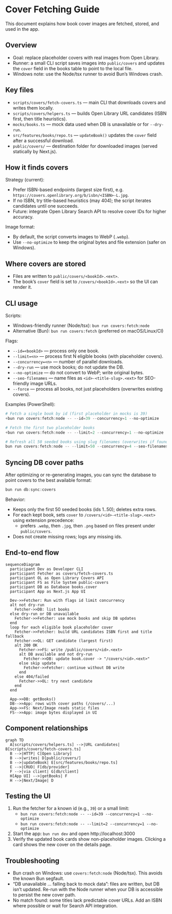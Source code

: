 # Cover Fetching Guide

This document explains how book cover images are fetched, stored, and used in the app. 

## Overview

- Goal: replace placeholder covers with real images from Open Library.
- Runner: a small CLI script saves images into `public/covers` and updates the `cover` field in the books table to point to the local file.
- Windows note: use the Node/tsx runner to avoid Bun’s Windows crash.

## Key files

- `scripts/covers/fetch-covers.ts` — main CLI that downloads covers and writes them locally.
- `scripts/covers/helpers.ts` — builds Open Library URL candidates (ISBN first, then title heuristics).
- `mocks/books.ts` — mock data used when DB is unavailable or for `--dry-run`.
- `src/features/books/repo.ts` — `updateBook()` updates the `cover` field after a successful download.
- `public/covers/` — destination folder for downloaded images (served statically by Next.js).

## How it finds covers

Strategy (current):
- Prefer ISBN-based endpoints (largest size first), e.g. `https://covers.openlibrary.org/b/isbn/<ISBN>-L.jpg`.
- If no ISBN, try title-based heuristics (may 404); the script iterates candidates until one succeeds.
- Future: integrate Open Library Search API to resolve cover IDs for higher accuracy.

Image format:
- By default, the script converts images to WebP (`.webp`).
- Use `--no-optimize` to keep the original bytes and file extension (safer on Windows).

## Where covers are stored

- Files are written to `public/covers/<bookId>.<ext>`.
- The book’s `cover` field is set to `/covers/<bookId>.<ext>` so the UI can render it.

## CLI usage

Scripts:
- Windows-friendly runner (Node/tsx): `bun run covers:fetch:node`
- Alternative (Bun): `bun run covers:fetch` (preferred on macOS/Linux/CI)

Flags:
- `--id=<bookId>` — process only one book.
- `--limit=<n>` — process first N eligible books (with placeholder covers).
- `--concurrency=<n>` — number of parallel downloads.
- `--dry-run` — use mock books; do not update the DB.
- `--no-optimize` — do not convert to WebP; write original bytes.
- `--seo-filenames` — name files as `<id>-<title-slug>.<ext>` for SEO-friendly image URLs.
- `--force` — process all books, not just placeholders (overwrites existing covers).

Examples (PowerShell):

```powershell
# Fetch a single book by id (first placeholder in mocks is 39)
+bun run covers:fetch:node -- --id=39 --concurrency=1 --no-optimize

# Fetch the first two placeholder books
+bun run covers:fetch:node -- --limit=2 --concurrency=1 --no-optimize

# Refresh all 50 seeded books using slug filenames (overwrites if found)
bun run covers:fetch:node -- --limit=50 --concurrency=4 --seo-filenames --force
```

## Syncing DB cover paths

After optimizing or re-generating images, you can sync the database to point covers to the best available format:

```powershell
bun run db:sync:covers
```

Behavior:
- Keeps only the first 50 seeded books (ids 1..50); deletes extra rows.
- For each kept book, sets `cover` to `/covers/<id>-<title-slug>.<ext>` using extension precedence:
  - prefers `.webp`, then `.jpg`, then `.png` based on files present under `public/covers`.
- Does not create missing rows; logs any missing ids.

## End-to-end flow

```mermaid
sequenceDiagram
  participant Dev as Developer CLI
  participant Fetcher as covers/fetch-covers.ts
  participant OL as Open Library Covers API
  participant FS as File System public-covers
  participant DB as Database books.cover
  participant App as Next.js App UI

  Dev->>Fetcher: Run with flags id limit concurrency
  alt not dry-run
    Fetcher->>DB: list books
  else dry-run or DB unavailable
    Fetcher->>Fetcher: use mock books and skip DB updates
  end
  loop for each eligible book placeholder cover
    Fetcher->>Fetcher: build URL candidates ISBN first and title fallback
    Fetcher->>OL: GET candidate (largest first)
    alt 200 OK
      Fetcher->>FS: write /public/covers/<id>.<ext>
      alt DB available and not dry-run
        Fetcher->>DB: update book.cover -> "/covers/<id>.<ext>"
      else skip update
        Fetcher->>Fetcher: continue without DB write
      end
    else 404/failed
      Fetcher->>OL: try next candidate
    end
  end

  App->>DB: getBooks()
  DB-->>App: rows with cover paths (/covers/...)
  App->>FS: Next/Image reads static files
  FS-->>App: image bytes displayed in UI
```

## Component relationships

```mermaid
graph TD
  A[scripts/covers/helpers.ts] -->|URL candidates| B[scripts/covers/fetch-covers.ts]
  B -->|HTTP| C[Open Library]
  B -->|writes| D[public/covers/]
  B -->|updateBook| E[src/features/books/repo.ts]
  E -->|CRUD| F[db/provider]
  F -->|via client| G[db/client]
  H[App UI] -->|getBooks| F
  H -->|Next/Image| D
```

## Testing the UI

1) Run the fetcher for a known id (e.g., `39`) or a small limit:
   - `bun run covers:fetch:node -- --id=39 --concurrency=1 --no-optimize`
   - `bun run covers:fetch:node -- --limit=2 --concurrency=1 --no-optimize`
2) Start the app: `bun run dev` and open http://localhost:3000
3) Verify the updated book cards show non-placeholder images. Clicking a card shows the new cover on the details page.

## Troubleshooting

- Bun crash on Windows: use `covers:fetch:node` (Node/tsx). This avoids the known Bun segfault.
- “DB unavailable … falling back to mock data”: files are written, but DB isn’t updated. Re-run with the Node runner when your DB is accessible to persist the new cover path.
- No match found: some titles lack predictable cover URLs. Add an ISBN where possible or wait for Search API integration.

